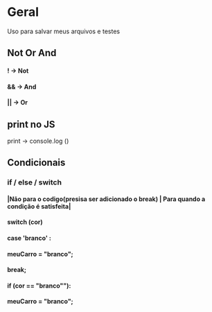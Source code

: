 # Geral
Uso para salvar meus arquivos e testes


## Not Or And
#### !    ->  Not
#### &&   ->  And
#### ||   ->  Or


## print no JS
print -> console.log ()



## Condicionais

### if / else / switch

#### |Não para o codigo(presisa ser adicionado o break) | Para quando a condição é satisfeita|

#### switch (cor)                     
####    case 'branco' :                   
####        meuCarro = "branco";   
####        break;

#### if (cor == "branco""):
#### meuCarro = "branco";


